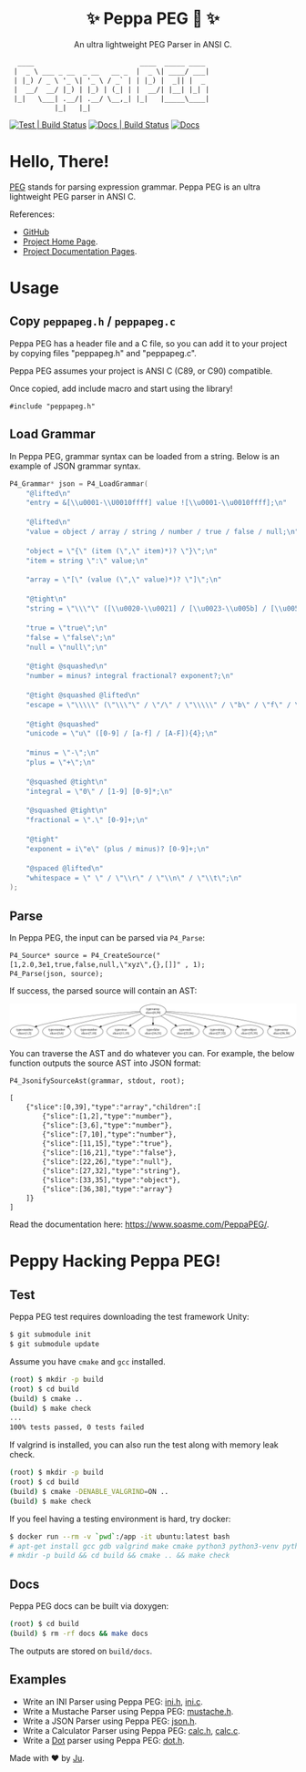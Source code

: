 <h1 align="center">✨ Peppa PEG 🐷 ✨</h1>

<p align="center">An ultra lightweight PEG Parser in ANSI C.</p>

```
  ____                          ____  _____ ____
 |  _ \ ___ _ __  _ __   __ _  |  _ \| ____/ ___|
 | |_) / _ \ '_ \| '_ \ / _` | | |_) |  _|| |  _
 |  __/  __/ |_) | |_) | (_| | |  __/| |__| |_| |
 |_|   \___| .__/| .__/ \__,_| |_|   |_____\____|
           |_|   |_|
```

[![Test | Build Status](https://github.com/soasme/PeppaPEG/actions/workflows/check.yml/badge.svg?branch=main)](https://github.com/soasme/PeppaPEG/actions/workflows/check.yml)
[![Docs | Build Status](https://github.com/soasme/PeppaPEG/actions/workflows/docs.yml/badge.svg?branch=main)](https://github.com/soasme/PeppaPEG/actions/workflows/docs.yml)
[![Docs](https://img.shields.io/badge/docs-soasme.com-green)](https://www.soasme.com/PeppaPEG)

# Hello, There!

[PEG] stands for parsing expression grammar. Peppa PEG is an ultra lightweight PEG parser in ANSI C.

References:

* [GitHub](https://github.com/soasme/PeppaPEG)
* [Project Home Page](https://www.soasme.com/PeppaPEG/landing.html).
* [Project Documentation Pages](https://www.soasme.com/PeppaPEG/).

# Usage

## Copy `peppapeg.h` / `peppapeg.c`

Peppa PEG has a header file and a C file, so you can add
it to your project by copying files "peppapeg.h" and "peppapeg.c".

Peppa PEG assumes your project is ANSI C (C89, or C90) compatible.

Once copied, add include macro and start using the library!

```
#include "peppapeg.h"
```

## Load Grammar

In Peppa PEG, grammar syntax can be loaded from a string. Below is an example of JSON grammar syntax.

```c
P4_Grammar* json = P4_LoadGrammar(
    "@lifted\n"
    "entry = &[\\u0001-\\U0010ffff] value ![\\u0001-\\u0010ffff];\n"

    "@lifted\n"
    "value = object / array / string / number / true / false / null;\n"

    "object = \"{\" (item (\",\" item)*)? \"}\";\n"
    "item = string \":\" value;\n"

    "array = \"[\" (value (\",\" value)*)? \"]\";\n"

    "@tight\n"
    "string = \"\\\"\" ([\\u0020-\\u0021] / [\\u0023-\\u005b] / [\\u005d-\\U0010ffff] / escape )* \"\\\"\";\n"

    "true = \"true\";\n"
    "false = \"false\";\n"
    "null = \"null\";\n"

    "@tight @squashed\n"
    "number = minus? integral fractional? exponent?;\n"

    "@tight @squashed @lifted\n"
    "escape = \"\\\\\" (\"\\\"\" / \"/\" / \"\\\\\" / \"b\" / \"f\" / \"n\" / \"r\" / \"t\" / unicode);\n"

    "@tight @squashed"
    "unicode = \"u\" ([0-9] / [a-f] / [A-F]){4};\n"

    "minus = \"-\";\n"
    "plus = \"+\";\n"

    "@squashed @tight\n"
    "integral = \"0\" / [1-9] [0-9]*;\n"

    "@squashed @tight\n"
    "fractional = \".\" [0-9]+;\n"

    "@tight"
    "exponent = i\"e\" (plus / minus)? [0-9]+;\n"

    "@spaced @lifted\n"
    "whitespace = \" \" / \"\\r\" / \"\\n\" / \"\\t\";\n"
);
```

## Parse

In Peppa PEG, the input can be parsed via `P4_Parse`:

```
P4_Source* source = P4_CreateSource("[1,2.0,3e1,true,false,null,\"xyz\",{},[]]" , 1);
P4_Parse(json, source);
```

If success, the parsed source will contain an AST:

![Example JSON AST](docs/_static/readme-json-ast.svg)

You can traverse the AST and do whatever you can. For example, the below function
outputs the source AST into JSON format:

```
P4_JsonifySourceAst(grammar, stdout, root);
```

```
[
    {"slice":[0,39],"type":"array","children":[
        {"slice":[1,2],"type":"number"},
        {"slice":[3,6],"type":"number"},
        {"slice":[7,10],"type":"number"},
        {"slice":[11,15],"type":"true"},
        {"slice":[16,21],"type":"false"},
        {"slice":[22,26],"type":"null"},
        {"slice":[27,32],"type":"string"},
        {"slice":[33,35],"type":"object"},
        {"slice":[36,38],"type":"array"}
    ]}
]
```


Read the documentation here: <https://www.soasme.com/PeppaPEG/>.

# Peppy Hacking Peppa PEG!

## Test

Peppa PEG test requires downloading the test framework Unity:

```bash
$ git submodule init
$ git submodule update
```

Assume you have `cmake` and `gcc` installed.

```bash
(root) $ mkdir -p build
(root) $ cd build
(build) $ cmake ..
(build) $ make check
...
100% tests passed, 0 tests failed
```

If valgrind is installed, you can also run the test along with memory leak check.

```bash
(root) $ mkdir -p build
(root) $ cd build
(build) $ cmake -DENABLE_VALGRIND=ON ..
(build) $ make check
```

If you feel having a testing environment is hard, try docker:

```bash
$ docker run --rm -v `pwd`:/app -it ubuntu:latest bash
# apt-get install gcc gdb valgrind make cmake python3 python3-venv python3-pip doxygen
# mkdir -p build && cd build && cmake .. && make check
```

## Docs

Peppa PEG docs can be built via doxygen:

```bash
(root) $ cd build
(build) $ rm -rf docs && make docs
```

The outputs are stored on `build/docs`.

## Examples

* Write an INI Parser using Peppa PEG: [ini.h](examples/ini.h), [ini.c](examples/ini.c).
* Write a Mustache Parser using Peppa PEG: [mustache.h](examples/mustache.h).
* Write a JSON Parser using Peppa PEG: [json.h](examples/json.h).
* Write a Calculator Parser using Peppa PEG: [calc.h](examples/calc.h), [calc.c](examples/calc.c).
* Write a [Dot](https://graphviz.org/doc/info/lang.html) parser using Peppa PEG: [dot.h](examples/dot.h).

Made with ❤️  by [Ju](https://github.com/soasme).

[PEG]: https://en.wikipedia.org/wiki/Parsing_expression_grammar
